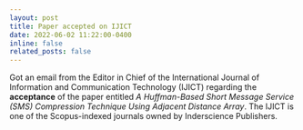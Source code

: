 ```yaml
---
layout: post
title: Paper accepted on IJICT
date: 2022-06-02 11:22:00-0400
inline: false
related_posts: false
---
```


Got an email from the Editor in Chief of the International Journal of Information and Communication Technology (IJICT) regarding the <b>acceptance</b> of the paper entitled <em>A Huffman-Based Short Message Service (SMS) Compression Technique Using Adjacent Distance Array</em>. The IJICT is one of the Scopus-indexed journals owned by Inderscience Publishers.
